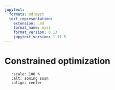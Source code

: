 ```yaml
---
jupytext:
  formats: md:myst
  text_representation:
    extension: .md
    format_name: myst
    format_version: 0.13
    jupytext_version: 1.11.5
---
```


# Constrained optimization

```{image} _static/img/coming_soon.png
   :scale: 100 %
   :alt: soming soon
   :align: center

